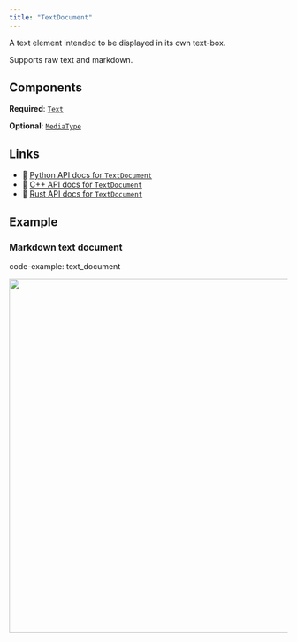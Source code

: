 ```yaml
---
title: "TextDocument"
---
```


A text element intended to be displayed in its own text-box.

Supports raw text and markdown.

## Components

**Required**: [`Text`](../components/text.md)

**Optional**: [`MediaType`](../components/media_type.md)

## Links
 * 🐍 [Python API docs for `TextDocument`](https://ref.rerun.io/docs/python/stable/common/archetypes#rerun.archetypes.TextDocument)
 * 🌊 [C++ API docs for `TextDocument`](https://ref.rerun.io/docs/cpp/stable/structrerun_1_1archetypes_1_1TextDocument.html?speculative-link)
 * 🦀 [Rust API docs for `TextDocument`](https://docs.rs/rerun/latest/rerun/archetypes/struct.TextDocument.html)

## Example

### Markdown text document

code-example: text_document

<center>
<picture>
  <source media="(max-width: 480px)" srcset="https://static.rerun.io/textdocument/babda19558ee32ed8d730495b595aee7a5e2c174/480w.png">
  <source media="(max-width: 768px)" srcset="https://static.rerun.io/textdocument/babda19558ee32ed8d730495b595aee7a5e2c174/768w.png">
  <source media="(max-width: 1024px)" srcset="https://static.rerun.io/textdocument/babda19558ee32ed8d730495b595aee7a5e2c174/1024w.png">
  <source media="(max-width: 1200px)" srcset="https://static.rerun.io/textdocument/babda19558ee32ed8d730495b595aee7a5e2c174/1200w.png">
  <img src="https://static.rerun.io/textdocument/babda19558ee32ed8d730495b595aee7a5e2c174/full.png" width="640">
</picture>
</center>

